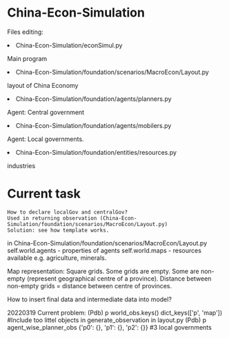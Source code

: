 # China-Econ-Simulation

<p> Files editing: </p>
<li> China-Econ-Simulation/econSimul.py </li>
<p> Main program </p>
<li> China-Econ-Simulation/foundation/scenarios/MacroEcon/Layout.py </li>
<p> layout of China Economy </p>
<li> China-Econ-Simulation/foundation/agents/planners.py </li>
<p> Agent: Central government </p>
<li> China-Econ-Simulation/foundation/agents/mobilers.py </li>
<p> Agent: Local governments. </p>
<li> China-Econ-Simulation/foundation/entities/resources.py </li>
<p> industries </p>


# Current task
```
How to declare localGov and centralGov?
Used in returning observation (China-Econ-Simulation/foundation/scenarios/MacroEcon/Layout.py)
Solution: see how template works.
```

in China-Econ-Simulation/foundation/scenarios/MacroEcon/Layout.py
self.world.agents - properties of agents
self.world.maps - resources available e.g. agriculture, minerals.

Map representation:
Square grids. Some grids are empty. Some are non-empty (represent geographical centre of a province).
Distance between non-empty grids = distance between centre of provinces.

How to insert final data and intermediate data into model?

20220319
Current problem:
(Pdb) p world_obs.keys()
dict_keys(['p', 'map']) #Include too littel objects in generate_observation in layout.py
(Pdb) p agent_wise_planner_obs
{'p0': {}, 'p1': {}, 'p2': {}} #3 local governments


